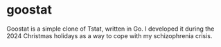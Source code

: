 # goostat
Goostat is a simple clone of Tstat, written in Go. I developed it during the 2024 Christmas holidays as a way to cope with my schizophrenia crisis.
